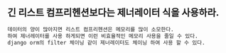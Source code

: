## 긴 리스트 컴프리헨션보다는 제너레이터 식을 사용하라.
```bash
데이터의 양이 많아지면 리스트 컴프리헨션은 메모리를 많이 소모한다.
하여 제너레이터를 사용 하게되면 이런 비효율적인 메모리 사용을 줄일 수 있다.
django orm의 filter 체이닝 같이 제너레이터도 체이닝 하여 사용 할 수 있다.
```